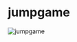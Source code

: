# jumpgame


![jumpgame](https://user-images.githubusercontent.com/42677023/111544843-64fa9800-8775-11eb-9339-936907bfa212.gif)
